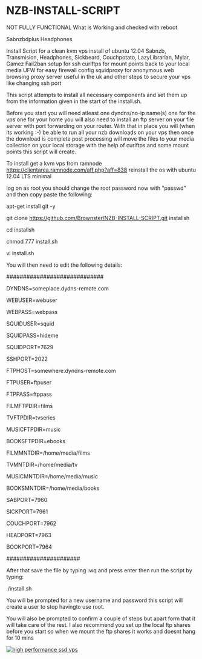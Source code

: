 NZB-INSTALL-SCRIPT
==================
NOT FULLY FUNCTIONAL
What is Working and checked with reboot

Sabnzbdplus
Headphones

Install Script for a clean kvm vps install of ubuntu 12.04 Sabnzb, Transmision, Headphones, Sickbeard, Couchpotato, LazyLibrarian, Mylar, Gamez Fail2ban setup for ssh
curlftps for mount points back to your local media
UFW for easy firewall config
squidproxy  for anonymous web browsing proxy server useful in the uk
and other steps to secure your vps like changing ssh port

This script attempts to install all necessary components and set them up from the information given in the start of the install.sh.


Before you start you will need atleast one dyndns/no-ip name(s) one for the vps one for your home you will also need to install an ftp server on your file server with port forwarding on your router. With that in place you will (when its working :-) be able to run all your nzb downloads on your vps then once the download is complete post processing will move the files to your media collection on your local storage with the help of curlftps and some mount points this script will create.

To install get a kvm vps from ramnode https://clientarea.ramnode.com/aff.php?aff=838 reinstall the os with ubuntu 12.04 LTS minimal

log on as root you should change the root password now with "passwd" and then copy paste the following:

apt-get install git -y

git clone https://github.com/Brownster/NZB-INSTALL-SCRIPT.git installsh

cd installsh

chmod 777 install.sh

vi install.sh


You will then need to edit the following details:

#############################

DYNDNS=someplace.dydns-remote.com

WEBUSER=webuser

WEBPASS=webpass

SQUIDUSER=squid

SQUIDPASS=hideme

SQUIDPORT=7629

SSHPORT=2022

FTPHOST=somewhere.dyndns-remote.com

FTPUSER=ftpuser

FTPPASS=ftppass

FILMFTPDIR=films

TVFTPDIR=tvseries

MUSICFTPDIR=music

BOOKSFTPDIR=ebooks

FILMMNTDIR=/home/media/films

TVMNTDIR=/home/media/tv

MUSICMNTDIR=/home/media/music

BOOKSMNTDIR=/home/media/books

SABPORT=7960

SICKPORT=7961

COUCHPORT=7962

HEADPORT=7963

BOOKPORT=7964

######################

After that save the file by typing :wq and press enter
then run the script by typing:

./install.sh

You will be prompted for a new username and password this script will create a user to stop havingto use root.

You will also be prompted to confirm a couple of steps but apart form that it will take care of the rest. I also recommend you set up the local ftp shares before you start so when we mount the ftp shares it works and doesnt hang for 10 mins


<a href="https://clientarea.ramnode.com/aff.php?aff=838"><img src="http://www.ramnode.com/images/banners/affbannerdark.png" alt="high performance ssd vps" /></a>
